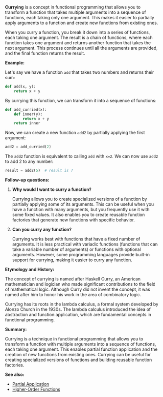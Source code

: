 **Currying** is a concept in functional programming that allows you to transform a
function that takes multiple arguments into a sequence of functions, each taking
only one argument. This makes it easier to partially apply arguments to a
function and create new functions from existing ones.

When you curry a function, you break it down into a series of functions, each
taking one argument. The result is a chain of functions, where each function
takes one argument and returns another function that takes the next argument.
This process continues until all the arguments are provided, and the final
function returns the result.

**Example:**

Let's say we have a function `add` that takes two numbers and returns their sum:

```python
def add(x, y):
    return x + y
```

By currying this function, we can transform it into a sequence of functions:

```python
def add_curried(x):
    def inner(y):
        return x + y
    return inner
```

Now, we can create a new function `add2` by partially applying the first
argument:

```python
add2 = add_curried(2)
```

The `add2` function is equivalent to calling `add` with `x=2`. We can now use
`add2` to add 2 to any number:

```python
result = add2(5)  # result is 7
```

**Follow-up questions:**

1. **Why would I want to curry a function?**
   
   Currying allows you to create specialized versions of a function by
   partially applying some of its arguments. This can be useful when you have a
   function with many arguments, but you frequently use it with some fixed
   values. It also enables you to create reusable function factories that
   generate new functions with specific behavior.

2. **Can you curry any function?**
   
   Currying works best with functions that have a fixed number of arguments. It
   is less practical with variadic functions (functions that can take a
   variable number of arguments) or functions with optional arguments. However,
   some programming languages provide built-in support for currying, making it
   easier to curry any function.

**Etymology and History:**

The concept of currying is named after Haskell Curry, an American mathematician
and logician who made significant contributions to the field of mathematical
logic. Although Curry did not invent the concept, it was named after him to
honor his work in the area of combinatory logic.

Currying has its roots in the lambda calculus, a formal system developed by
Alonzo Church in the 1930s. The lambda calculus introduced the idea of
abstraction and function application, which are fundamental concepts in
functional programming.

**Summary:**

Currying is a technique in functional programming that allows you to transform a
function with multiple arguments into a sequence of functions, each taking one
argument. This enables partial function application and the creation of new
functions from existing ones. Currying can be useful for creating specialized
versions of functions and building reusable function factories.

**See also:**

- [Partial Application](?concept=partial+application&specialist_role=Computer+scientist&target_audience=Software+developer)
- [Higher-Order Functions](?concept=higher-order+functions&specialist_role=Computer+scientist&target_audience=Software+developer)